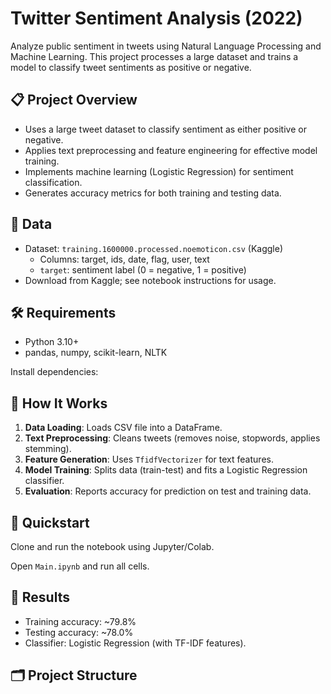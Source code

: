 # Twitter Sentiment Analysis (2022)

Analyze public sentiment in tweets using Natural Language Processing and Machine Learning. This project processes a large dataset and trains a model to classify tweet sentiments as positive or negative.

## 📋 Project Overview

- Uses a large tweet dataset to classify sentiment as either positive or negative.
- Applies text preprocessing and feature engineering for effective model training.
- Implements machine learning (Logistic Regression) for sentiment classification.
- Generates accuracy metrics for both training and testing data.

## 📂 Data

- Dataset: `training.1600000.processed.noemoticon.csv` (Kaggle)
  - Columns: target, ids, date, flag, user, text
  - `target`: sentiment label (0 = negative, 1 = positive)
- Download from Kaggle; see notebook instructions for usage.

## 🛠️ Requirements

- Python 3.10+
- pandas, numpy, scikit-learn, NLTK

Install dependencies:

## 📝 How It Works

1. **Data Loading**: Loads CSV file into a DataFrame.
2. **Text Preprocessing**: Cleans tweets (removes noise, stopwords, applies stemming).
3. **Feature Generation**: Uses `TfidfVectorizer` for text features.
4. **Model Training**: Splits data (train-test) and fits a Logistic Regression classifier.
5. **Evaluation**: Reports accuracy for prediction on test and training data.

## 🚀 Quickstart

Clone and run the notebook using Jupyter/Colab.


Open `Main.ipynb` and run all cells.

## 🧪 Results

- Training accuracy: ~79.8%
- Testing accuracy: ~78.0%
- Classifier: Logistic Regression (with TF-IDF features).

## 🗂 Project Structure

